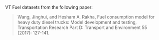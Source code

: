 VT Fuel datasets from the following paper:

> Wang, Jinghui, and Hesham A. Rakha, Fuel consumption model for heavy duty diesel trucks: Model development and testing, Transportation Research Part D: Transport and Environment 55 (2017): 127-141.